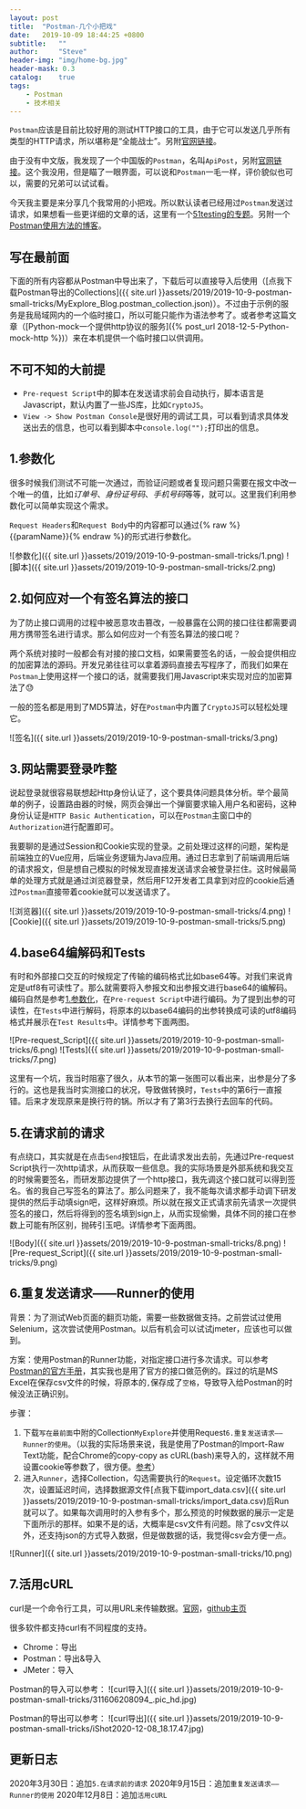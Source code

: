 ```yaml
---
layout: post
title:  "Postman-几个小把戏"
date:   2019-10-09 18:44:25 +0800
subtitle:   ""
author:     "Steve"
header-img: "img/home-bg.jpg"
header-mask: 0.3
catalog:    true
tags:
    - Postman
    - 技术相关
---
```


`Postman`应该是目前比较好用的测试HTTP接口的工具，由于它可以发送几乎所有类型的HTTP请求，所以堪称是“全能战士”。另附[官网链接](https://www.getpostman.com/)。

由于没有中文版，我发现了一个中国版的`Postman`，名叫`ApiPost`，另附[官网链接](https://www.apipost.cn)。这个我没用，但是瞄了一眼界面，可以说和`Postman`一毛一样，评价貌似也可以，需要的兄弟可以试试看。

今天我主要是来分享几个我常用的小把戏。所以默认读者已经用过`Postman`发送过请求，如果想看一些更详细的文章的话，这里有一个[51testing的专题](http://www.51testing.com/zhuanti/postman.htm)。另附一个[Postman使用方法的博客](https://blog.csdn.net/fxbin123/article/details/80428216)。


## 写在最前面

下面的所有内容都从Postman中导出来了，下载后可以直接导入后使用（[点我下载Postman导出的Collections]({{ site.url }}assets/2019/2019-10-9-postman-small-tricks/MyExplore_Blog.postman_collection.json)）。不过由于示例的服务是我局域网内的一个临时接口，所以可能只能作为语法参考了。或者参考这篇文章（[Python-mock一个提供http协议的服务]({% post_url 2018-12-5-Python-mock-http %})）来在本机提供一个临时接口以供调用。

## 不可不知的大前提

- `Pre-request Script`中的脚本在发送请求前会自动执行，脚本语言是Javascript，默认内置了一些JS库，比如`CryptoJS`。
- `View -> Show Postman Console`是很好用的调试工具，可以看到请求具体发送出去的信息，也可以看到脚本中`console.log("");`打印出的信息。

## 1.参数化

很多时候我们测试不可能一次通过，而验证问题或者复现问题只需要在报文中改一个唯一的值，比如*订单号*、*身份证号码*、*手机号码*等等，就可以。这里我们利用参数化可以简单实现这个需求。

`Request Headers`和`Request Body`中的内容都可以通过{% raw %}{{paramName}}{% endraw %}的形式进行参数化。

![参数化]({{ site.url }}assets/2019/2019-10-9-postman-small-tricks/1.png)
![脚本]({{ site.url }}assets/2019/2019-10-9-postman-small-tricks/2.png)

## 2.如何应对一个有签名算法的接口

为了防止接口调用的过程中被恶意攻击篡改，一般暴露在公网的接口往往都需要调用方携带签名进行请求。那么如何应对一个有签名算法的接口呢？

两个系统对接时一般都会有对接的接口文档，如果需要签名的话，一般会提供相应的加密算法的源码。开发兄弟往往可以拿着源码直接去写程序了，而我们如果在`Postman`上使用这样一个接口的话，就需要我们用Javascript来实现对应的加密算法了😓

一般的签名都是用到了MD5算法，好在`Postman`中内置了`CryptoJS`可以轻松处理它。

![签名]({{ site.url }}assets/2019/2019-10-9-postman-small-tricks/3.png)

## 3.网站需要登录咋整

说起登录就很容易联想起Http身份认证了，这个要具体问题具体分析。举个最简单的例子，设置路由器的时候，网页会弹出一个弹窗要求输入用户名和密码，这种身份认证是`HTTP Basic Authentication`，可以在`Postman`主窗口中的`Authorization`进行配置即可。

我要聊的是通过Session和Cookie实现的登录。之前处理过这样的问题，架构是前端独立的Vue应用，后端业务逻辑为Java应用。通过日志拿到了前端调用后端的请求报文，但是想自己模拟的时候发现直接发送请求会被登录拦住。这时候最简单的处理方式就是通过浏览器登录，然后用F12开发者工具拿到对应的cookie后通过`Postman`直接带着cookie就可以发送请求了。

![浏览器]({{ site.url }}assets/2019/2019-10-9-postman-small-tricks/4.png)
![Cookie]({{ site.url }}assets/2019/2019-10-9-postman-small-tricks/5.png)

## 4.base64编解码和Tests

有时和外部接口交互的时候规定了传输的编码格式比如base64等。对我们来说肯定是utf8有可读性了。那么就需要将入参报文和出参报文进行base64的编解码。编码自然是参考[1.参数化](#1%e5%8f%82%e6%95%b0%e5%8c%96)，在`Pre-request Script`中进行编码。为了提到出参的可读性，在`Tests`中进行解码，将原本的以base64编码的出参转换成可读的utf8编码格式并展示在`Test Results`中。详情参考下面两图。

![Pre-request_Script]({{ site.url }}assets/2019/2019-10-9-postman-small-tricks/6.png)
![Tests]({{ site.url }}assets/2019/2019-10-9-postman-small-tricks/7.png)

这里有一个坑，我当时阻塞了很久，从本节的第一张图可以看出来，出参是分了多行的。这也是我当时实测接口的状况，导致做转换时，`Tests`中的第6行一直报错。后来才发现原来是换行符的锅。所以才有了第3行去换行去回车的代码。

## 5.在请求前的请求

有点绕口，其实就是在点击`Send`按钮后，在此请求发出去前，先通过Pre-request Script执行一次http请求，从而获取一些信息。我的实际场景是外部系统和我交互的时候需要签名，而研发那边提供了一个http接口，我先调这个接口就可以得到签名。省的我自己写签名的算法了。那么问题来了，我不能每次请求都手动调下研发提供的然后手动填sign吧，这样好麻烦。所以就在报文正式请求前先请求一次提供签名的接口，然后将得到的签名填到sign上，从而实现偷懒，具体不同的接口在参数上可能有所区别，抛砖引玉吧。详情参考下面两图。

![Body]({{ site.url }}assets/2019/2019-10-9-postman-small-tricks/8.png)
![Pre-request_Script]({{ site.url }}assets/2019/2019-10-9-postman-small-tricks/9.png)

## 6.重复发送请求——Runner的使用

背景：为了测试Web页面的翻页功能，需要一些数据做支持。之前尝试过使用Selenium，这次尝试使用Postman。以后有机会可以试试jmeter，应该也可以做到。

方案：使用Postman的Runner功能，对指定接口进行多次请求。可以参考[Postman的官方手册](https://learning.postman.com/docs/running-collections/working-with-data-files/)，其实我也是用了官方的接口做范例的。踩过的坑是MS Excel在保存csv文件的时候，将原本的`,`保存成了`空格`，导致导入给Postman的时候没法正确识别。

步骤：
1. 下载`写在最前面`中附的Collection`MyExplore`并使用Request`6.重复发送请求——Runner的使用`。（以我的实际场景来说，我是使用了Postman的Import-Raw Text功能，配合Chrome的copy-copy as cURL(bash)来导入的，这样就不用设置cookie等参数了，很方便。[参考](https://m.weibo.cn/status/4544056790628230?)）
2. 进入`Runner`，选择Collection，勾选需要执行的`Request`。设定循环次数15次，设置延迟时间，选择数据源文件[点我下载import_data.csv]({{ site.url }}assets/2019/2019-10-9-postman-small-tricks/import_data.csv)后Run就可以了。如果每次调用时的入参有多个，那么预览的时候数据的展示一定是下面所示的那样。如果不是的话，大概率是csv文件有问题。除了csv文件以外，还支持json的方式导入数据，但是做数据的话，我觉得csv会方便一点。

![Runner]({{ site.url }}assets/2019/2019-10-9-postman-small-tricks/10.png)

## 7.活用cURL

curl是一个命令行工具，可以用URL来传输数据。[官网](https://curl.se/)，[github主页](https://github.com/curl/curl)

很多软件都支持curl有不同程度的支持。
- Chrome：导出
- Postman：导出&导入
- JMeter：导入

Postman的导入可以参考：
![curl导入]({{ site.url }}assets/2019/2019-10-9-postman-small-tricks/311606208094_.pic_hd.jpg)

Postman的导出可以参考：
![curl导出]({{ site.url }}assets/2019/2019-10-9-postman-small-tricks/iShot2020-12-08_18.17.47.jpg)

## 更新日志

2020年3月30日：追加`5.在请求前的请求`
2020年9月15日：追加`重复发送请求——Runner的使用`
2020年12月8日：追加`活用cURL`
